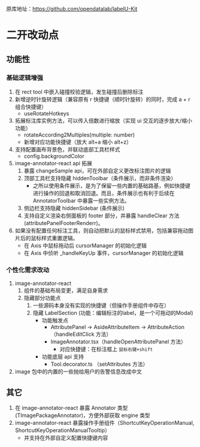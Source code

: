 原库地址：https://github.com/opendatalab/labelU-Kit

# 二开改动点

## 功能性

### 基础逻辑增强

1. 在 rect tool 中嵌入碰撞校验逻辑，发生碰撞后删除标注
2. 新增逆时针旋转逻辑（兼容原有 r 快捷键（顺时针旋转）的同时，完成 a + r 组合快捷键）
   - useRotateHotkeys
3. 拓展标注库实例方法，可以传入倍数进行缩放（实现 ui 交互的逐步放大/缩小功能）
   - rotateAccording2Multiples(multiple: number)
   - 新增对应功能快捷键（放大 alt+a 缩小 alt+z）
4. 支持配置画布背景色，并联动底部工具栏样式
   - config.backgroundColor
5. image-annotator-react  api 拓展
   1. 暴露 changeSample api，可在外部自定义更改标注图片的逻辑
   2. 顶部工具栏支持隐藏 hiddenToolbar（条件展示，而非条件渲染）
      * 之所以使用条件展示，是为了保留一些内置的基础路基，例如快捷键进行操作的回退和取消回退。而且，条件展示也有利于后续在 AnnotatorToolbar 中暴露一些实例方法。
   3. 侧边栏支持隐藏 hiddenSidebar (条件展示)
   4. 支持自定义渲染右侧面板的 footer 部分，并暴露 handleClear 方法 (attributePanelFooterRenderr)。
6. 如果没有配置任何标注工具，则自动把默认的鼠标样式禁用，包括兼容拖动图片后的鼠标样式重置逻辑。
   * 在 Axis 中鼠标拖动后 cursorManager 的初始化逻辑
   * 在 Axis 中侦听 _handleKeyUp 事件，cursorManager 的初始化逻辑

### 个性化需求改动

1. image-annotator-react 
   1. 组件的基础布局变更，满足自身需求
   2. 隐藏部分功能点
      1. 一些源码本身没有实现的快捷键（但操作手册组件中存在）
      2. 隐藏 LabelSection (功能：编辑标注的label，是一个可拖动的Modal)
         * 功能触发点
           * AttributePanel -> AsideAttributeItem -> AttributeAction （handleEditClick 方法）
           * ImageAnnotator.tsx（handleOpenAttributePanel 方法）
             * 对应快捷键：在标注框上 `鼠标右键+shift`
         * 功能底层 api 支持
           * Tool.decorator.ts （setAttributes 方法）
2. image 包中的内置的一些抛给用户的告警信息改成中文

## 其它

1. 在 image-annotator-react 暴露 Annotator 类型(TImagePackageAnnotator)，方便外部获取 engine 类型
2. image-annotator-react 暴露操作手册组件（ShortcutKeyOperationManual, ShortcutKeyOperationManualTooltip）
   * 并支持在外部自定义配置快捷键内容
